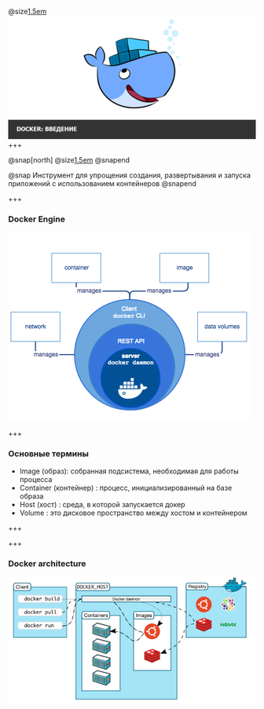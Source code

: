 
@size[1.5em](Знакомство)
![logo](images/Intro-to-Docker.png)
+++

@snap[north]
@size[1.5em](Docker)
@snapend

@snap
Инструмент для упрощения создания, развертывания и запуска приложений с использованием контейнеров
@snapend

+++

### Docker Engine

![Docker Engine](images/engine.png)

+++

### Основные термины

- Image (образ): собранная подсистема, необходимая для работы процесса
- Container (контейнер) : процесс, инициализированный на базе образа
- Host (хост) : среда, в которой запускается докер
- Volume : это дисковое пространство между хостом и контейнером

+++

+++

### Docker architecture

![Docker Architecture](images/architecture.png)
